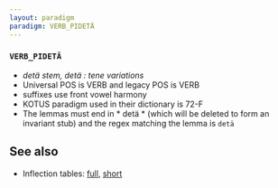 ```yaml
---
layout: paradigm
paradigm: VERB_PIDETÄ
---
```

### ` VERB_PIDETÄ `

* _detä stem, detä : tene variations_
* Universal POS is VERB and legacy POS is VERB
* suffixes use front vowel harmony
* KOTUS paradigm used in their dictionary is 72-F
* The lemmas must end in * detä * (which will be deleted to form an invariant stub) and the regex matching the lemma is ` detä `

## See also

* Inflection tables: [full](gen/P/pidetä.html), [short](gen/P/pidetä_wikt.html)

